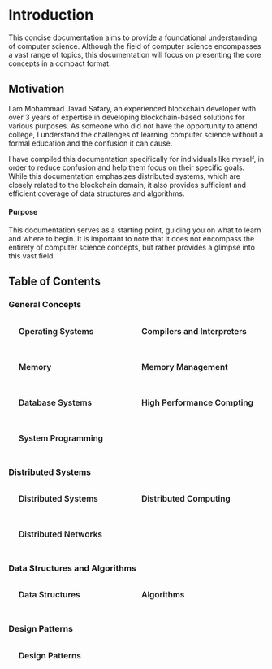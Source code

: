 # Introduction

This concise documentation aims to provide a foundational understanding of computer science. Although the field of computer science encompasses a vast range of topics, this documentation will focus on presenting the core concepts in a compact format.

## Motivation

I am Mohammad Javad Safary, an experienced blockchain developer with over 3 years of expertise in developing blockchain-based solutions for various purposes. As someone who did not have the opportunity to attend college, I understand the challenges of learning computer science without a formal education and the confusion it can cause.

I have compiled this documentation specifically for individuals like myself, in order to reduce confusion and help them focus on their specific goals. While this documentation emphasizes distributed systems, which are closely related to the blockchain domain, it also provides sufficient and efficient coverage of data structures and algorithms.

#### Purpose

This documentation serves as a starting point, guiding you on what to learn and where to begin. It is important to note that it does not encompass the entirety of computer science concepts, but rather provides a glimpse into this vast field.

## Table of Contents

### General Concepts
<div class="sections-container">
  <div class="bridge-section-row">
    <a href="/src/cs/general/os.html">
      <span class="bridge-section">Operating Systems</span>
    </a>
        <a href="/src/cs/general/compilers.html">
      <span class="bridge-section">Compilers and Interpreters</span>
    </a>

  </div>
  <div class="bridge-section-row">
      <a href="/src/cs/general/memories.html">
      <span class="bridge-section">Memory</span>
    </a>
    <a href="/src/cs/general/mem_mgmt.html">
      <span class="bridge-section">Memory Management</span>
    </a>
  </div>
    <div class="bridge-section-row">
    <a href="/src/cs/general/database.html">
      <span class="bridge-section">Database Systems</span>
    </a>
    <a href="/src/cs/general/hpc.html">
      <span class="bridge-section">High Performance Compting</span>
    </a>
  </div>
      <div class="bridge-section-row">
    <a href="/src/cs/general/sys_prog.html">
      <span class="bridge-section">System Programming</span>
    </a>
  </div>
</div>

### Distributed Systems
<div class="sections-container">
  <div class="bridge-section-row">
    <a href="/src/cs/dist_sys/systems.html">
      <span class="bridge-section">Distributed Systems</span>
    </a>
    <a href="/src/cs/dist_sys/computing.html">
      <span class="bridge-section">Distributed Computing</span>
    </a>
  </div>
  <div class="bridge-section-row">
    <a href="/src/cs/dist_sys/networking.html">
      <span class="bridge-section">Distributed Networks</span>
    </a>
  </div>
</div>

### Data Structures and Algorithms
<div class="sections-container">
  <div class="bridge-section-row">
    <a href="/src/cs/dsa/ds.html">
      <span class="bridge-section">Data Structures</span>
    </a>
    <a href="/src/cs/dsa/algorithms.html">
      <span class="bridge-section">Algorithms</span>
    </a>
  </div>
</div>


### Design Patterns
<div class="sections-container">
  <div class="bridge-section-row">
    <a href="/src/cs/dp/intro.html">
      <span class="bridge-section">Design Patterns</span>
    </a>
  </div>
</div>

<style>


.bridge-section-row {
  display: flex;
  flex-wrap: wrap;
  justify-content: space-between;
  margin : 10px;
}

.sections-container a{
    flex : 1;
    text-decoration: none;
}
.bridge-section {
  background-color: var(--vp-c-bg-mute);
  transition: background-color 0.1s;
  width : 98%;
  display: flex;
  padding: 1rem 0 1rem 10px;
  border: 1px solid var(--vp-c-divider);
  border-radius: 8px;
  font-weight: 600;
  font-size: 16px;
  text-align: left;
  margin-bottom: 0.5rem;
  cursor: pointer;;

}

</style>

